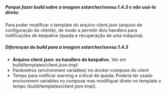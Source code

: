##### Porque fazer build sobre a imagem sstarcher/sensu:1.4.3 e não usá-la direto:
Para poder modificar o template do arquivo client.json (arquivo de configuração do cliente), de modo a permitir dois handlers para notificações de keepalive (queda e recuperação de uma máquina).

##### Diferenças do build para a imagem sstarcher/sensu:1.4.3

* **Arquivo client.json: os handlers do keepalive.** Ver em build/templates/client.json.tmpl
* Parâmetros (environment variables) no docker-compose do client
* Tempo para notificar warning e critical de queda: Poderia ter usado environment variables no compose mas modifiquei direto no template o tempo (build/templates/client.json.tmpl).
